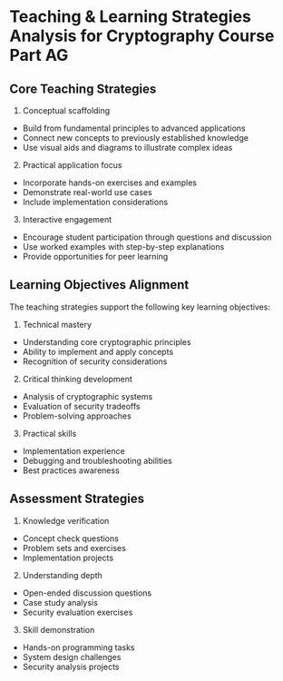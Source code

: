 # Teaching & Learning Strategies Analysis for Cryptography Course Part AG

## Core Teaching Strategies

1. Conceptual scaffolding
- Build from fundamental principles to advanced applications
- Connect new concepts to previously established knowledge
- Use visual aids and diagrams to illustrate complex ideas

2. Practical application focus  
- Incorporate hands-on exercises and examples
- Demonstrate real-world use cases
- Include implementation considerations

3. Interactive engagement
- Encourage student participation through questions and discussion
- Use worked examples with step-by-step explanations
- Provide opportunities for peer learning

## Learning Objectives Alignment

The teaching strategies support the following key learning objectives:

1. Technical mastery
- Understanding core cryptographic principles
- Ability to implement and apply concepts
- Recognition of security considerations

2. Critical thinking development
- Analysis of cryptographic systems
- Evaluation of security tradeoffs
- Problem-solving approaches

3. Practical skills
- Implementation experience
- Debugging and troubleshooting abilities
- Best practices awareness

## Assessment Strategies

1. Knowledge verification
- Concept check questions
- Problem sets and exercises
- Implementation projects

2. Understanding depth
- Open-ended discussion questions
- Case study analysis
- Security evaluation exercises

3. Skill demonstration
- Hands-on programming tasks
- System design challenges
- Security analysis projects